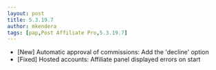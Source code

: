```yaml
---
layout: post
title: 5.3.19.7
author: mkendera
tags: [pap,Post Affiliate Pro,5.3.19.7]
---
```


- [New] Automatic approval of commissions: Add the 'decline' option
- [Fixed] Hosted accounts: Affiliate panel displayed errors on start
